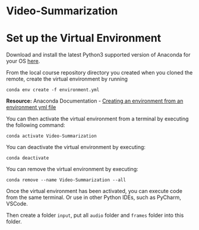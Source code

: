 # Video-Summarization
# Set up the Virtual Environment

Download and install the latest Python3 supported version of Anaconda for your OS [here](https://www.anaconda.com/download).

From the local course repository directory you created when you cloned the remote, create the virtual environment by running
```
conda env create -f environment.yml
```

**Resource:** Anaconda Documentation - [Creating an environment from an environment yml file](https://conda.io/docs/user-guide/tasks/manage-environments.html#creating-an-environment-from-an-environment-yml-file)

You can then activate the virtual environment from a terminal by executing the following command:

```
conda activate Video-Summarization
```

You can deactivate the virtual environment by executing:

```
conda deactivate
```

You can remove the virtual environment by executing:
```
conda remove --name Video-Summarization --all
```

Once the virtual environment has been activated, you can execute code from the same terminal. Or use in other Python IDEs, such as PyCharm, VSCode.

Then create a folder `input`, put all `audio` folder and `frames` folder into this folder.